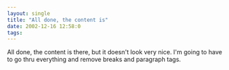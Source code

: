 ```yaml
---
layout: single
title: "All done, the content is"
date: 2002-12-16 12:58:0
tags: 
---
```


All done, the content is there, but it doesn't look very nice. I'm going to have to go thru everything and remove breaks and paragraph tags.

